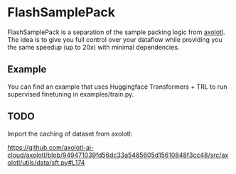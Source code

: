 # FlashSamplePack

FlashSamplePack is a separation of the sample packing logic from [axolotl](https://github.com/axolotl-ai-cloud/axolotl). The idea is to give you full control over your dataflow while providing you the same speedup (up to 20x) with minimal dependencies.

## Example

You can find an example that uses Huggingface Transformers + TRL to run supervised finetuning in examples/train.py.

## TODO

Import the caching of dataset from axolotl:

https://github.com/axolotl-ai-cloud/axolotl/blob/949471039fd56dc33a5485605d15610848f3cc48/src/axolotl/utils/data/sft.py#L174